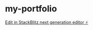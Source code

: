 # my-portfolio

[Edit in StackBlitz next generation editor ⚡️](https://stackblitz.com/~/github.com/Surajvmiskin/my-portfolio)
